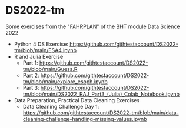 # DS2022-tm
Some exercises from the "FAHRPLAN" of the BHT module Data Science 2022

- Python 4 DS Exercise: https://github.com/githtestaccount/DS2022-tm/blob/main/ESA4.ipynb
- R and Julia Exercise
  - Part 1: https://github.com/githtestaccount/DS2022-tm/blob/main/Guess.R
  - Part 2: https://github.com/githtestaccount/DS2022-tm/blob/main/explore_esoph.ipynb
  - Part 3: https://github.com/githtestaccount/DS2022-tm/blob/main/DS2022_RAJ_Part3_(Julia)_Colab_Notebook.ipynb
- Data Preparation, Practical Data Cleaning Exercises
  - Data Cleaning Challenge Day 1: https://github.com/githtestaccount/DS2022-tm/blob/main/data-cleaning-challenge-handling-missing-values.ipynb
